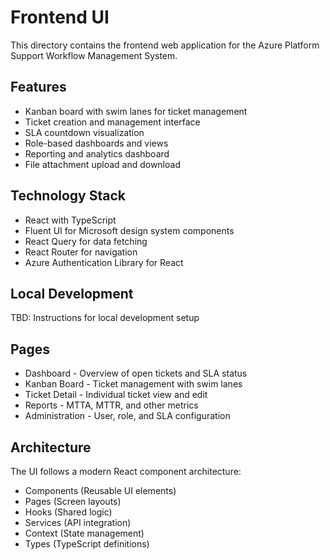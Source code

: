 # Frontend UI

This directory contains the frontend web application for the Azure Platform Support Workflow Management System.

## Features

- Kanban board with swim lanes for ticket management
- Ticket creation and management interface
- SLA countdown visualization
- Role-based dashboards and views
- Reporting and analytics dashboard
- File attachment upload and download

## Technology Stack

- React with TypeScript
- Fluent UI for Microsoft design system components
- React Query for data fetching
- React Router for navigation
- Azure Authentication Library for React

## Local Development

TBD: Instructions for local development setup

## Pages

- Dashboard - Overview of open tickets and SLA status
- Kanban Board - Ticket management with swim lanes
- Ticket Detail - Individual ticket view and edit
- Reports - MTTA, MTTR, and other metrics
- Administration - User, role, and SLA configuration

## Architecture

The UI follows a modern React component architecture:

- Components (Reusable UI elements)
- Pages (Screen layouts)
- Hooks (Shared logic)
- Services (API integration)
- Context (State management)
- Types (TypeScript definitions)

